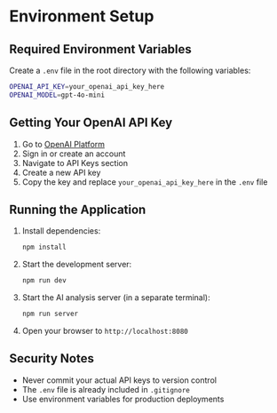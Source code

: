 # Environment Setup

## Required Environment Variables

Create a `.env` file in the root directory with the following variables:

```bash
OPENAI_API_KEY=your_openai_api_key_here
OPENAI_MODEL=gpt-4o-mini
```

## Getting Your OpenAI API Key

1. Go to [OpenAI Platform](https://platform.openai.com/)
2. Sign in or create an account
3. Navigate to API Keys section
4. Create a new API key
5. Copy the key and replace `your_openai_api_key_here` in the `.env` file

## Running the Application

1. Install dependencies:
   ```bash
   npm install
   ```

2. Start the development server:
   ```bash
   npm run dev
   ```

3. Start the AI analysis server (in a separate terminal):
   ```bash
   npm run server
   ```

4. Open your browser to `http://localhost:8080`

## Security Notes

- Never commit your actual API keys to version control
- The `.env` file is already included in `.gitignore`
- Use environment variables for production deployments
